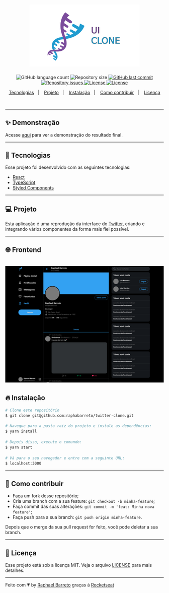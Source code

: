 <h1 align="center">
  <img alt="UI Clone" title="#delicinha" src=".github/ui-clone.png" width="350px" />
  <br/>
</h1>

<p align="center">
  <img alt="GitHub language count" src="https://img.shields.io/github/languages/count/raphabarreto/twitter-clone">

  <img alt="Repository size" src="https://img.shields.io/github/repo-size/raphabarreto/twitter-clone">

  <a href="https://github.com/raphabarreto/twitter-clone/commits/master">
    <img alt="GitHub last commit" src="https://img.shields.io/github/last-commit/raphabarreto/twitter-clone">
  </a>

  <a href="https://github.com/raphabarreto/twitter-clone/issues">
    <img alt="Repository issues" src="https://img.shields.io/github/issues/raphabarreto/ecoleta">
  </a>

  <a href="https://github.com/raphabarreto/twitter-clone/blob/master/LICENSE.md">
    <img alt="License" src="https://img.shields.io/badge/license-MIT-brightgreen">
  <a>

  <a href="https://app.netlify.com/sites/twitter-clone-raphaelbarreto/deploys">
    <img alt="License" src="https://api.netlify.com/api/v1/badges/4d73975b-ef60-4539-88dc-8924d6161bb5/deploy-status">
  <a>
</p>


<p align="center">
  <a href="#-tecnologias">Tecnologias</a>&nbsp;&nbsp;&nbsp;|&nbsp;&nbsp;&nbsp;
  <a href="#-projeto">Projeto</a>&nbsp;&nbsp;&nbsp;|&nbsp;&nbsp;&nbsp;
  <a href="#-instalação">Instalação</a>&nbsp;&nbsp;&nbsp;|&nbsp;&nbsp;&nbsp;
  <a href="#-instalação">Como contribuir</a>&nbsp;&nbsp;&nbsp;|&nbsp;&nbsp;&nbsp;
  <a href="#-licença">Licença</a>
</p>

<br>


---

## ✨ Demonstração
<p >Acesse <a href="https://twitter-clone.raphabarreto.com.br/">aqui</a> para ver a demonstração do resultado final.</p>

---

## 🚀 Tecnologias

Esse projeto foi desenvolvido com as seguintes tecnologias:

- [React](https://reactjs.org)
- [TypeScript](https://www.typescriptlang.org/)
- [Styled Components](https://styled-components.com/)

---
## 💻 Projeto
Esta aplicação é uma reprodução da interface do [Twitter](https://twitter.com), criando e integrando vários componentes da forma mais fiel possível.

---

## 🌐 Frontend
<h1 align="center">
    <img alt="Twitter Clone" title="#delicinha" src=".github/twitter-clone.png" />
</h1>

## 🔥 Instalação

```bash
# Clone este repositório
$ git clone git@github.com:raphabarreto/twitter-clone.git

# Navegue para a pasta raiz do projeto e instale as dependências:
$ yarn install

# Depois disso, execute o comando:
$ yarn start

# Vá para o seu navegador e entre com a seguinte URL:
$ localhost:3000

```
---
## 🤔 Como contribuir

- Faça um fork desse repositório;
- Cria uma branch com a sua feature: `git checkout -b minha-feature`;
- Faça commit das suas alterações: `git commit -m 'feat: Minha nova feature'`;
- Faça push para a sua branch: `git push origin minha-feature`.

Depois que o merge da sua pull request for feito, você pode deletar a sua branch.

---


## 🧾 Licença

Esse projeto está sob a licença MIT. Veja o arquivo [LICENSE](LICENSE.md) para mais detalhes.

---

Feito com 💗 by [Raphael Barreto](https://bit.ly/contato-linkedin) graças à [Rocketseat](https://www.youtube.com/watch?v=x4FdZd2-_uU)
